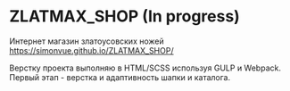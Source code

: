 # ZLATMAX_SHOP (In progress)
Интернет магазин златоусовских ножей
https://simonvue.github.io/ZLATMAX_SHOP/

Верстку проекта выполняю в HTML/SCSS используя GULP и Webpack.
Первый этап - верстка и адаптивность шапки и каталога.
